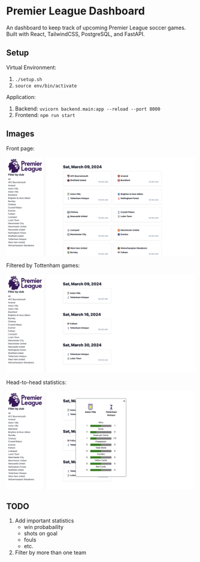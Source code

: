 # Premier League Dashboard

An dashboard to keep track of upcoming Premier League soccer games. Built with React, TailwindCSS, PostgreSQL, and FastAPI.

## Setup

Virtual Environment:

1. `./setup.sh`
2. `source env/bin/activate`

Application:

1. Backend: `uvicorn backend.main:app --reload --port 8000`
2. Frontend: `npm run start`

## Images

Front page:

![all](frontend/img/all_teams.png)

Filtered by Tottenham games:

![tottenham](frontend/img/just_tottenham.png)

Head-to-head statistics:

![statistics](frontend/img/tottenham-stats.png)

## TODO

1. Add important statistics
    - win probabaility
    - shots on goal
    - fouls
    - etc.
2. Filter by more than one team